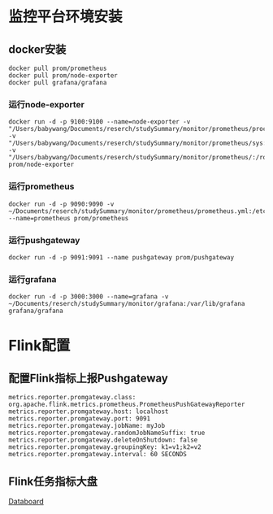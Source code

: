 # 监控平台环境安装

## docker安装

```shell
docker pull prom/prometheus
docker pull prom/node-exporter
docker pull grafana/grafana
```

### 运行node-exporter
```shell
docker run -d -p 9100:9100 --name=node-exporter -v "/Users/babywang/Documents/reserch/studySummary/monitor/prometheus/proc:/host/proc:ro" -v "/Users/babywang/Documents/reserch/studySummary/monitor/prometheus/sys:/host/sys:ro" -v "/Users/babywang/Documents/reserch/studySummary/monitor/prometheus/:/rootfs:ro" prom/node-exporter
```

### 运行prometheus
``````shell
docker run -d -p 9090:9090 -v ~/Documents/reserch/studySummary/monitor/prometheus/prometheus.yml:/etc/prometheus/prometheus.yml --name=prometheus prom/prometheus
``````

### 运行pushgateway

```shell
docker run -d -p 9091:9091 --name pushgateway prom/pushgateway
```



### 运行grafana

```shell
docker run -d -p 3000:3000 --name=grafana -v ~/Documents/reserch/studySummary/monitor/grafana:/var/lib/grafana grafana/grafana
```

# Flink配置

## 配置Flink指标上报Pushgateway

```properties
metrics.reporter.promgateway.class: org.apache.flink.metrics.prometheus.PrometheusPushGatewayReporter
metrics.reporter.promgateway.host: localhost
metrics.reporter.promgateway.port: 9091
metrics.reporter.promgateway.jobName: myJob
metrics.reporter.promgateway.randomJobNameSuffix: true
metrics.reporter.promgateway.deleteOnShutdown: false
metrics.reporter.promgateway.groupingKey: k1=v1;k2=v2
metrics.reporter.promgateway.interval: 60 SECONDS
```

## Flink任务指标大盘

[Databoard](https://grafana.com/grafana/dashboards?search=flink)

